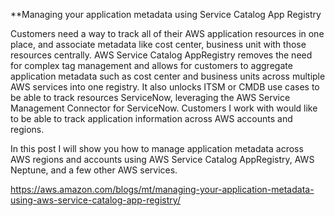 **Managing your application metadata using Service Catalog App Registry 

Customers need a way to track all of their AWS application resources in one place, and associate metadata like cost center, business unit with those resources centrally. AWS Service Catalog AppRegistry removes the need for complex tag management and allows for customers to aggregate application metadata such as cost center and business units across multiple AWS services into one registry. It also unlocks ITSM or CMDB use cases to be able to track resources ServiceNow, leveraging the AWS Service Management Connector for ServiceNow. Customers I work with would like to be able to track application information across AWS accounts and regions.

In this post I will show you how to manage application metadata across AWS regions and accounts using AWS Service Catalog AppRegistry, AWS Neptune, and a few other AWS services.
 
 https://aws.amazon.com/blogs/mt/managing-your-application-metadata-using-aws-service-catalog-app-registry/
